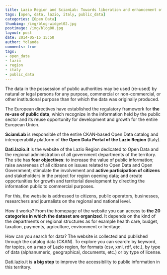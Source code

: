 ```yaml
---
title: Lazio Region and SciamLab: Towards liberation and enhancement of regional public data 
tags: [open, data, lazio, italy, public_data]
categories: [Open Data]
thumbimg: /img/blog-widget02.jpg
postimage: /img/blog00.jpg
layout: post
date: 2014-05-15 15:50
author: Yolanda
comments: true
tags:
- open_data
- lazio
- region
- italy
- public_data
---
```

The data in the possession of public authorities may be used (re-used) by natural or legal persons for any purpose, commercial or non-commercial, or other institutional purpose than for which the data was originally produced.

The European directives have established the regulatory framework for **the re-use of public data**, which recognize in the information held by the public sector and its reuse opportunity for development and growth for the entire European Union.

**SciamLab** is responsible of the entire CKAN-based Open Data catalog and interoperability platform of **the Open Data Portal of the Lazio Region** (Italy).

**Dati.lazio.it** is the website of the Lazio Region dedicated to Open Data and the regional administration of all government departments of the territory. The site has **four objectives**: to increase the value of public information; raise awareness of all citizens on issues related to Open Data and Open Government; stimulate the involvement and **active participation of citizens** and stakeholders in the project for region opening data; and create opportunities for growth and territorial development by directing the information public to commercial purposes.

For this, the website is addressed to citizens, public operators, businesses, researchers and journalists on the regional and national level.

How it works? From the homepage of the website you can access to **the 20 categories in which the dataset are organized**. It depends on the kind of the departments or regional structures as for example health care, budget, taxation, payments, agriculture, environment or heritage.

How can you search for data? The website is collected and published through the catalog data (CKAN). To explore you can search: by keyword, for topics, on a map of Lazio region, for formats (csv, xml, rdf, etc.), by type of data (alphanumeric, geographical, documents, etc.) or by type of license.

Dati.lazio.it is **a big step** to improve the accessibility to public information in this territory.
